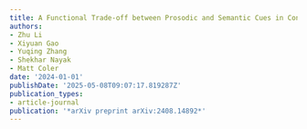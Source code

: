 ```yaml
---
title: A Functional Trade-off between Prosodic and Semantic Cues in Conveying Sarcasm
authors:
- Zhu Li
- Xiyuan Gao
- Yuqing Zhang
- Shekhar Nayak
- Matt Coler
date: '2024-01-01'
publishDate: '2025-05-08T09:07:17.819287Z'
publication_types:
- article-journal
publication: '*arXiv preprint arXiv:2408.14892*'
---
```


